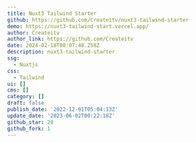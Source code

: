```yaml
---
title: Nuxt3 Tailwind Starter
github: https://github.com/Createitv/nuxt3-tailwind-starter
demo: https://nuxt3-tailwind-start.vercel.app/
author: Createitv
author_link: https://github.com/Createitv
date: 2024-02-18T08:07:48.258Z
description: nuxt3-tailwind-starter
ssg:
  - Nuxtjs
css:
  - Tailwind
ui: []
cms: []
category: []
draft: false
publish_date: '2022-12-01T05:04:13Z'
update_date: '2023-06-02T00:22:18Z'
github_star: 20
github_fork: 1
---
```

